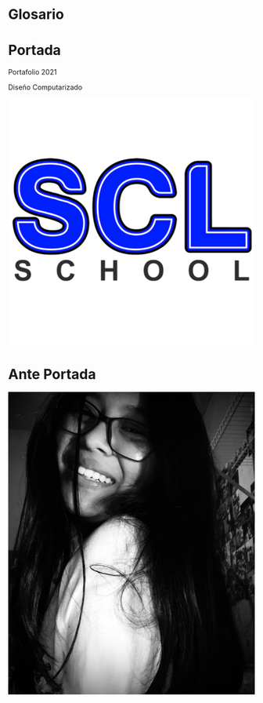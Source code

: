 # Glosario
<h1>Portada</h1>
<p> 
  Portafolio 2021 </p>
  <p> 
  Diseño Computarizado </p>
  <img src="img2/SCL logo.png">
<h1> Ante Portada</h1>
<img src="img2/Perfil.jpg">

